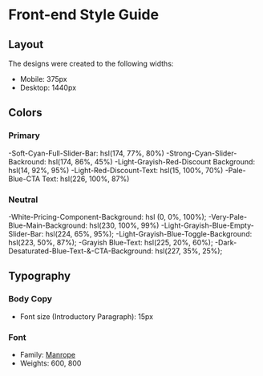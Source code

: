 # Front-end Style Guide

## Layout

The designs were created to the following widths:

- Mobile: 375px
- Desktop: 1440px

## Colors

### Primary

-Soft-Cyan-Full-Slider-Bar: hsl(174, 77%, 80%)
-Strong-Cyan-Slider-Backround: hsl(174, 86%, 45%)
-Light-Grayish-Red-Discount Background: hsl(14, 92%, 95%)
-Light-Red-Discount-Text: hsl(15, 100%, 70%)
-Pale-Blue-CTA Text: hsl(226, 100%, 87%)

### Neutral

-White-Pricing-Component-Background: hsl (0, 0%, 100%);
-Very-Pale-Blue-Main-Background: hsl(230, 100%, 99%)
-Light-Grayish-Blue-Empty-Slider-Bar: hsl(224, 65%, 95%);
-Light-Grayish-Blue-Toggle-Background: hsl(223, 50%, 87%);
-Grayish Blue-Text: hsl(225, 20%, 60%);
-Dark-Desaturated-Blue-Text-&-CTA-Background: hsl(227, 35%, 25%);

## Typography

### Body Copy

- Font size (Introductory Paragraph): 15px

### Font

- Family: [Manrope](https://fonts.google.com/specimen/Manrope)
- Weights: 600, 800
